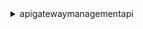 <details><summary>apigatewaymanagementapi</summary><blockquote>

- **<details><summary>delete-connection</summary><blockquote>**

  * --connection-id
  * --cli-input-json
  * --cli-input-yaml
  * --generate-cli-skeleton


- **<details><summary>get-connection</summary><blockquote>**

  * --connection-id
  * --cli-input-json
  * --cli-input-yaml
  * --generate-cli-skeleton


- **<details><summary>help</summary><blockquote>**

  * 


- **<details><summary>post-to-connection</summary><blockquote>**

  * --data
  * --connection-id
  * --cli-input-json
  * --cli-input-yaml
  * --generate-cli-skeleton


</blockquote></details>
</blockquote></details>
</blockquote></details>
</blockquote></details>
</blockquote></details>
